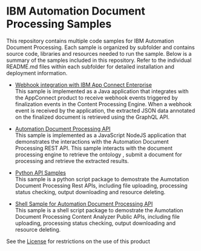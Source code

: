# IBM Automation Document Processing Samples
This repository contains multiple code samples for IBM Automation Document Processing.  Each sample is organized by subfolder and contains source code, libraries and resources needed to run the sample.  Below is a summary of the samples included in this repository.  Refer to the individual README.md files within each subfolder for detailed installation and deployment information.

- [Webhook integration with IBM App Connect Enterprise](/AppConnect/README.md)<BR>
  This sample is implemented as a Java application that integrates with the AppConnect product to receive webhook events triggered by finalization events in the Content Processing Engine.  When a webhook event is received by the application, the extracted JSON data annotated on the finalized document is retrieved using the GraphQL API.

- [Automation Document Processing API](/Extraction/README.md)<BR>
  This sample is implemented as a JavaScript NodeJS application that demonstrates the interactions with the Automation Document Processing REST API.  This sample interacts with the document processing engine to retrieve the ontology , submit a document for processing and retrieve the extracted results. 

- [Python API Samples](/PythonAPISamples) <BR>
  This sample is a python script package to demostrate the Aumotation Document Processing Rest APIs, including file uploading, processing status checking, output downloading and resource deleting.

- [Shell Sample for Automation Document Processing API](/ADPAPISamples/Shell/) <BR>
  This sample is a shell script package to demostrate the Aumotation Document Processing Content Analyzer Public APIs, including file uploading, processing status checking, output downloading and resource deleting.

See the [License](LICENSE.txt) for restrictions on the use of this product
